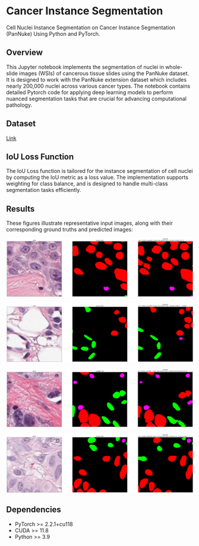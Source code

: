 # Cancer Instance Segmentation

Cell Nuclei Instance Segmentation on Cancer Instance Segmentation (PanNuke) Using Python and PyTorch.


Overview
------------
This Jupyter notebook implements the segmentation of nuclei in whole-slide images (WSIs) of cancerous tissue slides using the PanNuke dataset. It is designed to work with the PanNuke extension dataset which includes nearly 200,000 nuclei across various cancer types. The notebook contains detailed Pytorch code for applying deep learning models to perform nuanced segmentation tasks that are crucial for advancing computational pathology.


Dataset
------------
[Link](https://warwick.ac.uk/fac/cross_fac/tia/data/pannuke)

IoU Loss Function
------------
The IoU Loss function is tailored for the instance segmentation of cell nuclei by computing the IoU metric as a loss value. The implementation supports weighting for class balance, and is designed to handle multi-class segmentation tasks efficiently.


Results
------------
These figures illustrate representative input images, along with their corresponding ground truths and predicted images:

![Sample](https://github.com/mansour2002/Digital-Pathology-Segmentation/blob/main/Figures/Nuclei%20Segmentation%201.png?raw=true)

![Sample](https://github.com/mansour2002/Digital-Pathology-Segmentation/blob/main/Figures/Nuclei%20Segmentation%202.png?raw=true)

![Sample](https://github.com/mansour2002/Digital-Pathology-Segmentation/blob/main/Figures/Nuclei%20Segmentation%203.png?raw=true)

![Sample](https://github.com/mansour2002/Digital-Pathology-Segmentation/blob/main/Figures/Nuclei%20Segmentation%204.png?raw=true)




Dependencies
------------
- PyTorch >= 2.2.1+cu118
- CUDA >= 11.8
- Python >= 3.9
